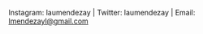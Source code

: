Instagram: laumendezay | Twitter: laumendezay | Email: lmendezayl@gmail.com


<!---
lmendezayl/lmendezayl is a ✨ special ✨ repository because its `README.md` (this file) appears on your GitHub profile.
You can click the Preview link to take a look at your changes.
--->
